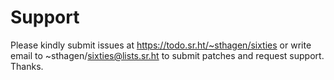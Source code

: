 # Support

Please kindly submit issues at https://todo.sr.ht/~sthagen/sixties or write email to ~sthagen/sixties@lists.sr.ht to submit patches and request support. Thanks.
